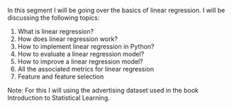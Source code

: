 In this segment I will be going over the basics of linear regression. I will be discussing the following topics:
1. What is linear regression?
2. How does linear regression work?
3. How to implement linear regression in Python?
4. How to evaluate a linear regression model?
5. How to improve a linear regression model?
6. All the associated metrics for linear regression
7. Feature and feature selection


Note: For this I will using the advertising dataset used in the book Introduction to Statistical Learning.